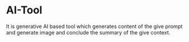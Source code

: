 # AI-Tool
It is generative AI based tool which generates content of the give prompt and generate image and conclude the summary of the give context.

